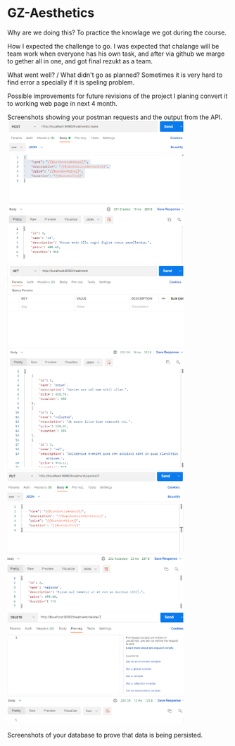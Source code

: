 # GZ-Aesthetics

Why are we doing this? 
To practice the knowlage we got during the course.

How I expected the challenge to go.
I was expected that chalange will be team work when everyone has his own task, and after via github we marge to gether all in one, and got final rezukt as a team.

What went well? / What didn't go as planned? 
Sometimes it is very hard to find error a specially if it is speling problem.

Possible improvements for future revisions of the project
I planing convert it to working web page in next 4 month.

Screenshots showing your postman requests and the output from the API.
<br>
<img src="images/post.PNG" width="400">
<br>
<img src="images/get.PNG" width="400">
<br>
<img src="images/put.PNG" width="400">
<br>
<img src="images/delete.PNG" width="400">

Screenshots of your database to prove that data is being persisted. 
